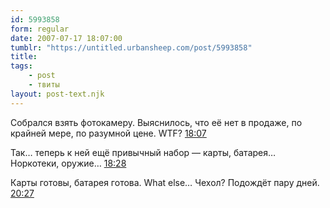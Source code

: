 ```yaml
---
id: 5993858
form: regular
date: 2007-07-17 18:07:00
tumblr: "https://untitled.urbansheep.com/post/5993858"
title:
tags:
    - post
    - твиты
layout: post-text.njk
---
```


<p>Собрался взять фотокамеру. Выяснилось, что её нет в продаже, по крайней мере, по разумной цене. WTF? <a href="http://twitter.com/urbansheep/statuses/154242092">18:07</a></p>

<p>Так&hellip; теперь к ней ещё привычный набор — карты, батарея&hellip; Норкотеки, оружие&hellip; <a href="http://twitter.com/urbansheep/statuses/154271102">18:28</a></p>

<p>Карты готовы, батарея готова. What else&hellip; Чехол? Подождёт пару дней. <a href="http://twitter.com/urbansheep/statuses/154357982">20:27</a></p>

